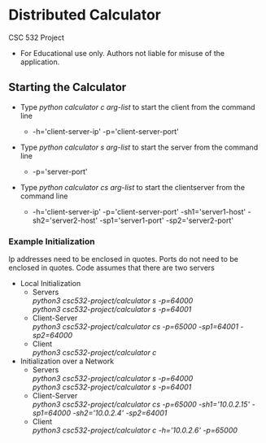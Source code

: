 # Distributed Calculator
CSC 532 Project
* For Educational use only. Authors not liable for misuse of the application.
## Starting the Calculator
* Type _python calculator c arg-list_ to start the client from the command line

  * -h='client-server-ip' -p='client-server-port'

* Type _python calculator s arg-list_ to start the server from the command line

  * -p='server-port'

* Type _python calculator cs arg-list_ to start the clientserver from the command line

  * -h='client-server-ip' -p='client-server-port' -sh1='server1-host'  -sh2='server2-host' -sp1='server1-port' -sp2='server2-port'

### Example Initialization
Ip addresses need to be enclosed in quotes. Ports do not need to be enclosed in quotes.
Code assumes that there are two servers
* Local Initialization
  * Servers \
_python3 csc532-project/calculator s -p=64000_ \
_python3 csc532-project/calculator s -p=64001_ 
  * Client-Server \
_python3 csc532-project/calculator cs -p=65000 -sp1=64001 -sp2=64000_ 
  * Client \
_python3 csc532-project/calculator c_ 
* Initialization over a Network 
  * Servers \
_python3 csc532-project/calculator s -p=64000_ \
_python3 csc532-project/calculator s -p=64001_ 
  * Client-Server \
_python3 csc532-project/calculator cs -p=65000 -sh1='10.0.2.15' -sp1=64000 -sh2='10.0.2.4' -sp2=64001_ 
  * Client \
_python3 csc532-project/calculator c -h='10.0.2.6' -p=65000_
